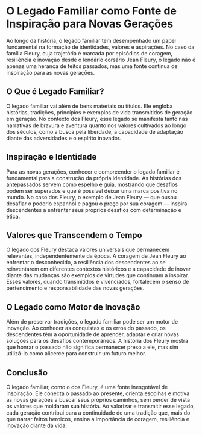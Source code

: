 # O Legado Familiar como Fonte de Inspiração para Novas Gerações

Ao longo da história, o legado familiar tem desempenhado um papel fundamental na formação de identidades, valores e aspirações. No caso da família Fleury, cuja trajetória é marcada por episódios de coragem, resiliência e inovação desde o lendário corsário Jean Fleury, o legado não é apenas uma herança de feitos passados, mas uma fonte contínua de inspiração para as novas gerações.

## O Que é Legado Familiar?

O legado familiar vai além de bens materiais ou títulos. Ele engloba histórias, tradições, princípios e exemplos de vida transmitidos de geração em geração. No contexto dos Fleury, esse legado se manifesta tanto nas narrativas de bravura e aventura quanto nos valores cultivados ao longo dos séculos, como a busca pela liberdade, a capacidade de adaptação diante das adversidades e o espírito inovador.

## Inspiração e Identidade

Para as novas gerações, conhecer e compreender o legado familiar é fundamental para a construção da própria identidade. As histórias dos antepassados servem como espelho e guia, mostrando que desafios podem ser superados e que é possível deixar uma marca positiva no mundo. No caso dos Fleury, o exemplo de Jean Fleury — que ousou desafiar o poderio espanhol e pagou o preço por sua coragem — inspira descendentes a enfrentar seus próprios desafios com determinação e ética.

## Valores que Transcendem o Tempo

O legado dos Fleury destaca valores universais que permanecem relevantes, independentemente da época. A coragem de Jean Fleury ao enfrentar o desconhecido, a resiliência dos descendentes ao se reinventarem em diferentes contextos históricos e a capacidade de inovar diante das mudanças são exemplos de virtudes que continuam a inspirar. Esses valores, quando transmitidos e vivenciados, fortalecem o senso de pertencimento e responsabilidade das novas gerações.

## O Legado como Motor de Inovação

Além de preservar tradições, o legado familiar pode ser um motor de inovação. Ao conhecer as conquistas e os erros do passado, os descendentes têm a oportunidade de aprender, adaptar e criar novas soluções para os desafios contemporâneos. A história dos Fleury mostra que honrar o passado não significa permanecer preso a ele, mas sim utilizá-lo como alicerce para construir um futuro melhor.

## Conclusão

O legado familiar, como o dos Fleury, é uma fonte inesgotável de inspiração. Ele conecta o passado ao presente, orienta escolhas e motiva as novas gerações a buscar seus próprios caminhos, sem perder de vista os valores que moldaram sua história. Ao valorizar e transmitir esse legado, cada geração contribui para a continuidade de uma tradição que, mais do que narrar feitos heroicos, ensina a importância de coragem, resiliência e inovação diante da vida.